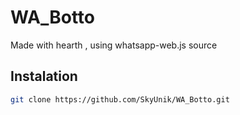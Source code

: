 # WA_Botto
Made with hearth , using whatsapp-web.js source

## Instalation
```bash
git clone https://github.com/SkyUnik/WA_Botto.git
```
